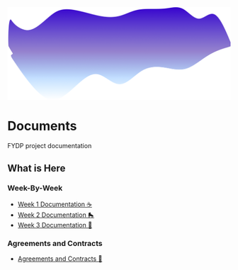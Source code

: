 <img src="../assets/background.png">

# Documents

FYDP project documentation

## What is Here

### Week-By-Week

- [Week 1 Documentation ☕️](./week-1/README.md)
- [Week 2 Documentation 🛼](./week-2/README.md)
- [Week 3 Documentation 🐸](./week-3/README.md)

### Agreements and Contracts

- [Agreements and Contracts 📝](./agreements/README.md)
